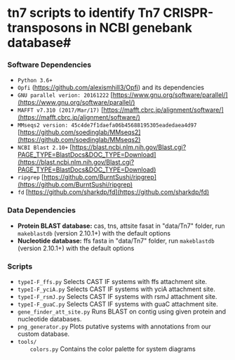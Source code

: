 # tn7 scripts to identify Tn7 CRISPR-transposons in NCBI genebank database#

### Software Dependencies

  - `Python 3.6+`  
  - `Opfi` (https://github.com/alexismhill3/Opfi) and its dependencies  
  - `GNU parallel verion: 20161222` [https://www.gnu.org/software/parallel/](https://www.gnu.org/software/parallel/)  
  - `MAFFT v7.310 (2017/Mar/17)` [https://mafft.cbrc.jp/alignment/software/](https://mafft.cbrc.jp/alignment/software/)  
  - `MMseqs2 version: 45c4de7f1daefa06b45688195305eadedaea4d97` [https://github.com/soedinglab/MMseqs2](https://github.com/soedinglab/MMseqs2)  
  - `NCBI Blast 2.10+` [https://blast.ncbi.nlm.nih.gov/Blast.cgi?PAGE_TYPE=BlastDocs&DOC_TYPE=Download](https://blast.ncbi.nlm.nih.gov/Blast.cgi?PAGE_TYPE=BlastDocs&DOC_TYPE=Download)  
  - `ripgrep` [https://github.com/BurntSushi/ripgrep](https://github.com/BurntSushi/ripgrep)  
  - `fd` [https://github.com/sharkdp/fd](https://github.com/sharkdp/fd)  


### Data Dependencies

  - **Protein BLAST database:** cas, tns, attsite fasat in "data/Tn7" folder, run `makeblastdb` (version 2.10.1+) with the default options
  - **Nucleotide database:** ffs fasta in "data/Tn7" folder, run `makeblastdb` (version 2.10.1+) with the default options


### Scripts

  - `typeI-F_ffs.py` Selects CAST IF systems with ffs attachment site.
  - `typeI-F_yciA.py` Selects CAST IF systems with yciA attachment site.
  - `typeI-F_rsmJ.py` Selects CAST IF systems with rsmJ attachment site.
  - `typeI-F_guaC.py` Selects CAST IF systems with guaC attachment site.
  - `gene_finder_att_site.py` Runs BLAST on contig using given protein and nucleotide databases.  
  - `png_generator.py` Plots putative systems with annotations from our custom database.
  - `tools/`  
    `colors.py` Contains the color palette for system diagrams 

